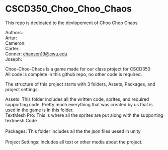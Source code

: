 # CSCD350_Choo_Choo_Chaos    <br>
This repo is dedicated to the devlopement of Choo Choo Chaos     <br>

Authors:    <br>
  Artur:    <br>
  Cameron:    <br>
  Carter:     
  Conner: chanson19@ewu.edu     <br>
  Joseph:    <br>

Choo-Choo-Chaos is a game made for our class project for CSCD350    <br>
All code is complete in this github repo, no other code is required.    <br>

The structure of this project starts with 3 folders, Assets, Packages, and project settings.    <br>

  Assets:  This folder includes all the written code, sprites, and required supporting code.  Pretty much everything that was created by us that is used in the game is in this folder.    <br>
   TextMesh Pro: This is where all the sprites are put along with the supporting textmesh Code    <br>
 <br>
  Packages: This folder includes all the the json files uesed in unity     <br>
<br>
  Project Settings: Includes all text or other media about the project.     <br>
